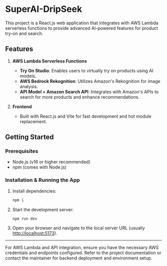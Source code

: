 # SuperAI-DripSeek

This project is a React.js web application that integrates with AWS Lambda serverless functions to provide advanced AI-powered features for product try-on and search.

## Features

1. **AWS Lambda Serverless Functions**
   - **Try On Studio**: Enables users to virtually try on products using AI models.
   - **AWS Bedrock Rekognition**: Utilizes Amazon's Rekognition for image analysis.
   - **API Model + Amazon Search API**: Integrates with Amazon's APIs to search for more products and enhance recommendations.

2. **Frontend**
   - Built with React.js and Vite for fast development and hot module replacement.

## Getting Started

### Prerequisites
- Node.js (v16 or higher recommended)
- npm (comes with Node.js)

### Installation & Running the App

1. Install dependencies:
   ```bash
   npm i
   ```
2. Start the development server:
   ```bash
   npm run dev
   ```
3. Open your browser and navigate to the local server URL (usually [http://localhost:5173](http://localhost:5173)).

---

For AWS Lambda and API integration, ensure you have the necessary AWS credentials and endpoints configured. Refer to the project documentation or contact the maintainer for backend deployment and environment setup.
